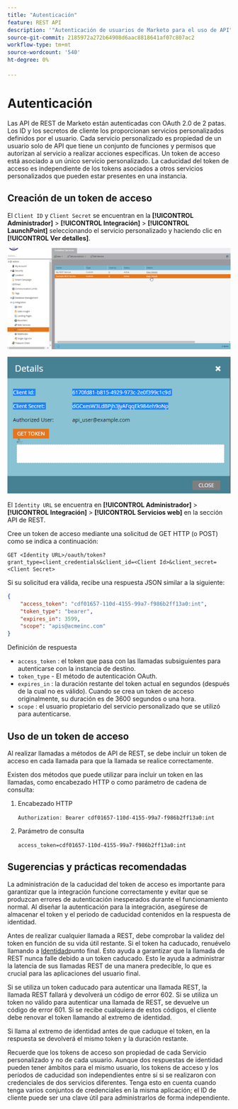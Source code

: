 ```yaml
---
title: "Autenticación"
feature: REST API
description: '"Autenticación de usuarios de Marketo para el uso de API".'
source-git-commit: 2185972a272b64908d6aac8818641af07c807ac2
workflow-type: tm+mt
source-wordcount: '540'
ht-degree: 0%

---
```



# Autenticación

Las API de REST de Marketo están autenticadas con OAuth 2.0 de 2 patas. Los ID y los secretos de cliente los proporcionan servicios personalizados definidos por el usuario. Cada servicio personalizado es propiedad de un usuario solo de API que tiene un conjunto de funciones y permisos que autorizan al servicio a realizar acciones específicas. Un token de acceso está asociado a un único servicio personalizado. La caducidad del token de acceso es independiente de los tokens asociados a otros servicios personalizados que pueden estar presentes en una instancia.

## Creación de un token de acceso

El `Client ID` y `Client Secret` se encuentran en la **[!UICONTROL Administrador]** > **[!UICONTROL Integración]** > **[!UICONTROL LaunchPoint]** seleccionando el servicio personalizado y haciendo clic en **[!UICONTROL Ver detalles]**.

![Obtener detalles del servicio REST](assets/authentication-service-view-details.png)

![Credenciales de Launchpoint](assets/admin-launchpoint-credentials.png)

El `Identity URL` se encuentra en **[!UICONTROL Administrador]** > **[!UICONTROL Integración]** > **[!UICONTROL Servicios web]** en la sección API de REST.

Cree un token de acceso mediante una solicitud de GET HTTP (o POST) como se indica a continuación:

```
GET <Identity URL>/oauth/token?grant_type=client_credentials&client_id=<Client Id>&client_secret=<Client Secret>
```

Si su solicitud era válida, recibe una respuesta JSON similar a la siguiente:

```json
{
    "access_token": "cdf01657-110d-4155-99a7-f986b2ff13a0:int",
    "token_type": "bearer",
    "expires_in": 3599,
    "scope": "apis@acmeinc.com"
}
```

Definición de respuesta

- `access_token` : el token que pasa con las llamadas subsiguientes para autenticarse con la instancia de destino.
- `token_type` - El método de autenticación OAuth.
- `expires_in` : la duración restante del token actual en segundos (después de la cual no es válido). Cuando se crea un token de acceso originalmente, su duración es de 3600 segundos o una hora.
- `scope` : el usuario propietario del servicio personalizado que se utilizó para autenticarse.

## Uso de un token de acceso

Al realizar llamadas a métodos de API de REST, se debe incluir un token de acceso en cada llamada para que la llamada se realice correctamente.

Existen dos métodos que puede utilizar para incluir un token en las llamadas, como encabezado HTTP o como parámetro de cadena de consulta:

1. Encabezado HTTP

   `Authorization: Bearer cdf01657-110d-4155-99a7-f986b2ff13a0:int`

1. Parámetro de consulta

   `access_token=cdf01657-110d-4155-99a7-f986b2ff13a0:int`

## Sugerencias y prácticas recomendadas

La administración de la caducidad del token de acceso es importante para garantizar que la integración funcione correctamente y evitar que se produzcan errores de autenticación inesperados durante el funcionamiento normal. Al diseñar la autenticación para la integración, asegúrese de almacenar el token y el periodo de caducidad contenidos en la respuesta de identidad.

Antes de realizar cualquier llamada a REST, debe comprobar la validez del token en función de su vida útil restante. Si el token ha caducado, renuévelo llamando a [Identidad](https://developer.adobe.com/marketo-apis/api/identity/#tag/Identity/operation/identityUsingGET)punto final. Esto ayuda a garantizar que la llamada de REST nunca falle debido a un token caducado. Esto le ayuda a administrar la latencia de sus llamadas REST de una manera predecible, lo que es crucial para las aplicaciones del usuario final.

Si se utiliza un token caducado para autenticar una llamada REST, la llamada REST fallará y devolverá un código de error 602. Si se utiliza un token no válido para autenticar una llamada de REST, se devuelve un código de error 601. Si se recibe cualquiera de estos códigos, el cliente debe renovar el token llamando al extremo de identidad.

Si llama al extremo de identidad antes de que caduque el token, en la respuesta se devolverá el mismo token y la duración restante.

Recuerde que los tokens de acceso son propiedad de cada Servicio personalizado y no de cada usuario. Aunque dos respuestas de identidad pueden tener ámbitos para el mismo usuario, los tokens de acceso y los períodos de caducidad son independientes entre sí si se realizaron con credenciales de dos servicios diferentes. Tenga esto en cuenta cuando tenga varios conjuntos de credenciales en la misma aplicación; el ID de cliente puede ser una clave útil para administrarlos de forma independiente.
